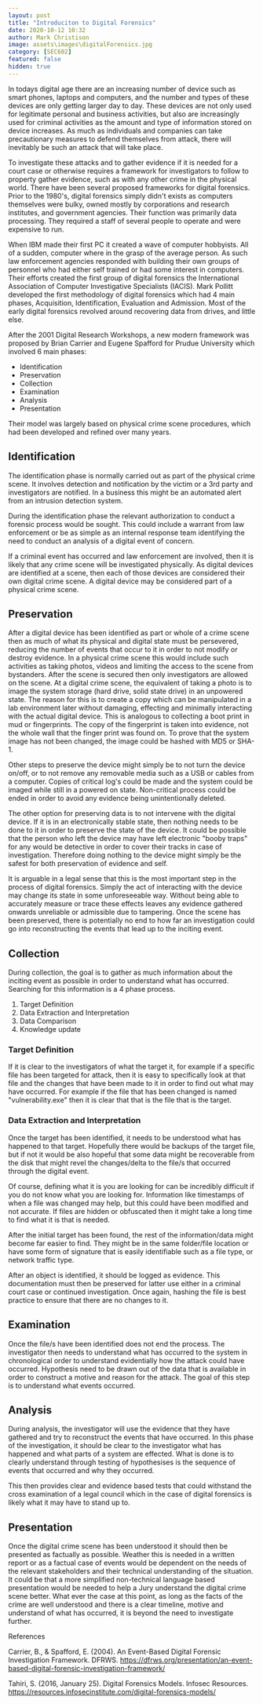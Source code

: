```yaml
---
layout: post
title: "Introduciton to Digital Forensics"
date: 2020-10-12 10:32
author: Mark Christison
image: assets\images\digitalForensics.jpg
category: [SEC602]
featured: false
hidden: true
---
```


In todays digital age there are an increasing number of device such as smart phones, laptops and computers, and the number and types of these devices are only getting larger day to day. These devices are not only used for legitimate personal and business activities, but also are increasingly used for criminal activities as the amount and type of information stored on device increases. As much as individuals and companies can take precautionary measures to defend themselves from attack, there will inevitably be such an attack that will take place.

To investigate these attacks and to gather evidence if it is needed for a court case or otherwise requires a framework for investigators to follow to property gather evidence, such as with any other crime in the physical world. There have been several proposed frameworks for digital forensics. Prior to the 1980's, digital forensics simply didn't exists as computers themselves were bulky, owned mostly by corporations and research institutes, and government agencies. Their function was primarily data processing. They required a staff of several people to operate and were expensive to run.

When IBM made their first PC it created a wave of computer hobbyists. All of a sudden, computer where in the grasp of the average person. As such law enforcement agencies responded with building their own groups of personnel who had either self trained or had some interest in computers. Their efforts created the first group of digital forensics the International Association of Computer Investigative Specialists (IACIS). Mark Pollitt developed the first methodology of digital forensics which had 4 main phases, Acquisition, Identification, Evaluation and Admission. Most of the early digital forensics revolved around recovering data from drives, and little else.

After the 2001 Digital Research Workshops, a new modern framework was proposed by Brian Carrier and Eugene Spafford for Prudue University which involved 6 main phases:

- Identification
- Preservation
- Collection
- Examination
- Analysis
- Presentation

Their model was largely based on physical crime scene procedures, which had been developed and refined over many years.

## Identification

The identification phase is normally carried out as part of the physical crime scene. It involves detection and notification by the victim or a 3rd party and investigators are notified. In a business this might be an automated alert from an intrusion detection system.

During the identification phase the relevant authorization to conduct a forensic process would be sought. This could include a warrant from law enforcement or be as simple as an internal response team identifying the need to conduct an analysis of a digital event of concern.

If a criminal event has occurred and law enforcement are involved, then it is likely that any crime scene will be investigated physically. As digital devices are identified at a scene, then each of those devices are considered their own digital crime scene. A digital device may be considered part of a physical crime scene.

## Preservation

After a digital device has been identified as part or whole of a crime scene then as much of what its physical and digital state must be persevered, reducing the number of events that occur to it in order to not modify or destroy evidence. In a physical crime scene this would include such activities as taking photos, videos and limiting the access to the scene from bystanders. After the scene is secured then only investigators are allowed on the scene. At a digital crime scene, the equivalent of taking a photo is to image the system storage (hard drive, solid state drive) in an unpowered state. The reason for this is to create a copy which can be manipulated in a lab environment later without damaging, effecting and minimally interacting with the actual digital device. This is analogous to collecting a boot print in mud or fingerprints. The copy of the fingerprint is taken into evidence, not the whole wall that the finger print was found on. To prove that the system image has not been changed, the image could be hashed with MD5 or SHA-1.

Other steps to preserve the device might simply be to not turn the device on/off, or to not remove any removable media such as a USB or cables from a computer. Copies of critical log's could be made and the system could be imaged while still in a powered on state. Non-critical process could be ended in order to avoid any evidence being unintentionally deleted.

The other option for preserving data is to not intervene with the digital device. If it is in an electronically stable state, then nothing needs to be done to it in order to preserve the state of the device. It could be possible that the person who left the device may have left electronic "booby traps" for any would be detective in order to cover their tracks in case of investigation. Therefore doing nothing to the device might simply be the safest for both preservation of evidence and self.

It is arguable in a legal sense that this is the most important step in the process of digital forensics. Simply the act of interacting with the device may change its state in some unforeseeable way. Without being able to accurately measure or trace these effects leaves any evidence gathered onwards unreliable or admissible due to tampering. Once the scene has been preserved, there is potentially no end to how far an investigation could go into reconstructing the events that lead up to the inciting event.

## Collection

During collection, the goal is to gather as much information about the inciting event as possible in order to understand what has occurred. Searching for this information is a 4 phase process.

1. Target Definition
2. Data Extraction and Interpretation
3. Data Comparison
4. Knowledge update

### Target Definition

If it is clear to the investigators of what the target it, for example if a specific file has been targeted for attack, then it is easy to specifically look at that file and the changes that have been made to it in order to find out what may have occurred. For example if the file that has been changed is named "vulnerability.exe" then it is clear that that is the file that is the target.

### Data Extraction and Interpretation

Once the target has been identified, it needs to be understood what has happened to that target. Hopefully there would be backups of the target file, but if not it would be also hopeful that some data might be recoverable from the disk that might revel the changes/delta to the file/s that occurred through the digital event.

Of course, defining what it is you are looking for can be incredibly difficult if you do not know what you are looking for. Information like timestamps of when a file was changed may help, but this could have been modified and not accurate. If files are hidden or obfuscated then it might take a long time to find what it is that is needed.

After the initial target has been found, the rest of the information/data might become far easier to find. They might be in the same folder/file location or have some form of signature that is easily identifiable such as a file type, or network traffic type.

After an object is identified, it should be logged as evidence. This documentation must then be preserved for latter use either in a criminal court case or continued investigation. Once again, hashing the file is best practice to ensure that there are no changes to it.

## Examination

Once the file/s have been identified does not end the process. The investigator then needs to understand what has occurred to the system in chronological order to understand evidentially how the attack could have occurred. Hypothesis need to be drawn out of the data that is available in order to construct a motive and reason for the attack. The goal of this step is to understand what events occurred.

## Analysis

During analysis, the investigator will use the evidence that they have gathered and try to reconstruct the events that have occurred. In this phase of the investigation, it should be clear to the investigator what has happened and what parts of a system are effected. What is done is to clearly understand through testing of hypothesises is the sequence of events that occurred and why they occurred.

This then provides clear and evidence based tests that could withstand the cross examination of a legal council which in the case of digital forensics is likely what it may have to stand up to.

## Presentation

Once the digital crime scene has been understood it should then be presented as factually as possible. Weather this is needed in a written report or as a factual case of events would be dependent on the needs of the relevant stakeholders and their technical understanding of the situation. It could be that a more simplified non-technical language based presentation would be needed to help a Jury understand the digital crime scene better. What ever the case at this point, as long as the facts of the crime are well understood and there is a clear timeline, motive and understand of what has occurred, it is beyond the need to investigate further.

References

Carrier, B., & Spafford, E. (2004). An Event-Based Digital Forensic Investigation Framework. DFRWS. https://dfrws.org/presentation/an-event-based-digital-forensic-investigation-framework/

Tahiri, S. (2016, January 25). Digital Forensics Models. Infosec Resources. https://resources.infosecinstitute.com/digital-forensics-models/

